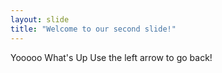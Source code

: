```yaml
---
layout: slide
title: "Welcome to our second slide!"
---
```

Yooooo What's Up
Use the left arrow to go back!

